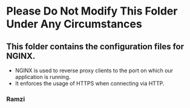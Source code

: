 # Please Do Not Modify This Folder Under Any Circumstances

## This folder contains the configuration files for NGINX.
- NGINX is used to reverse proxy clients to the port on which our application is running.
- It enforces the usage of HTTPS when connecting via HTTP.


### Ramzi